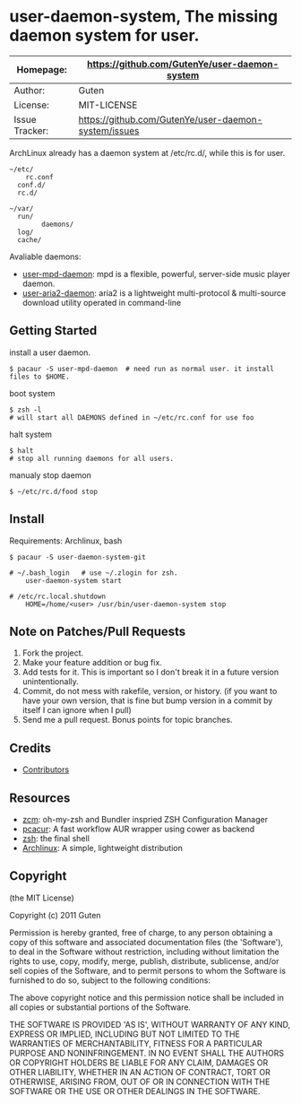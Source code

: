 user-daemon-system, The missing daemon system for user.
==============================================================

| Homepage:      |  https://github.com/GutenYe/user-daemon-system       |
|----------------|------------------------------------------------------       |
| Author:	       | Guten                                                 |
| License:       | MIT-LICENSE                                                |
| Issue Tracker: | https://github.com/GutenYe/user-daemon-system/issues |

ArchLinux already has a daemon system at /etc/rc.d/, while this is for user.

	~/etc/
		rc.conf
	  conf.d/
	  rc.d/

	~/var/
	  run/
			daemons/
	  log/
	  cache/

Avaliable daemons:

* [user-mpd-daemon](https://aur.archlinux.org/packages.php?ID=56855): mpd is a flexible, powerful, server-side music player daemon.
* [user-aria2-daemon](https://aur.archlinux.org/packages.php?ID=56854): aria2 is a lightweight multi-protocol & multi-source download utility operated in command-line

Getting Started
-----
	
install a user daemon.

	$ pacaur -S user-mpd-daemon  # need run as normal user. it install files to $HOME.

boot system

	$ zsh -l
	# will start all DAEMONS defined in ~/etc/rc.conf for use foo

halt system

	$ halt
	# stop all running daemons for all users.

manualy stop daemon

	$ ~/etc/rc.d/food stop

Install
-------

Requirements: Archlinux, bash

	$ pacaur -S user-daemon-system-git

	# ~/.bash_login   # use ~/.zlogin for zsh.
		user-daemon-system start

	# /etc/rc.local.shutdown
		HOME=/home/<user> /usr/bin/user-daemon-system stop

Note on Patches/Pull Requests
-----------------------------

1. Fork the project.
2. Make your feature addition or bug fix.
3. Add tests for it. This is important so I don't break it in a future version unintentionally.
4. Commit, do not mess with rakefile, version, or history. (if you want to have your own version, that is fine but bump version in a commit by itself I can ignore when I pull)
5. Send me a pull request. Bonus points for topic branches.

Credits
--------

* [Contributors](https://github.com/GutenYe/user-daemon-system/contributors)

Resources
---------

* [zcm](https://github.com/zcm/zcm): oh-my-zsh and Bundler inspried ZSH Configuration Manager
* [pcacur](https://github.com/Spyhawk/pacaur): A fast workflow AUR wrapper using cower as backend
* [zsh](http://zsh.sourceforge.net): the final shell
* [Archlinux](http://www.archlinux.org): A simple, lightweight distribution

Copyright
---------

(the MIT License)

Copyright (c) 2011 Guten

Permission is hereby granted, free of charge, to any person obtaining a copy of this software and associated documentation files (the 'Software'), to deal in the Software without restriction, including without limitation the rights to use, copy, modify, merge, publish, distribute, sublicense, and/or sell copies of the Software, and to permit persons to whom the Software is furnished to do so, subject to the following conditions:

The above copyright notice and this permission notice shall be included in all copies or substantial portions of the Software.

THE SOFTWARE IS PROVIDED 'AS IS', WITHOUT WARRANTY OF ANY KIND, EXPRESS OR IMPLIED, INCLUDING BUT NOT LIMITED TO THE WARRANTIES OF MERCHANTABILITY, FITNESS FOR A PARTICULAR PURPOSE AND NONINFRINGEMENT.  IN NO EVENT SHALL THE AUTHORS OR COPYRIGHT HOLDERS BE LIABLE FOR ANY CLAIM, DAMAGES OR OTHER LIABILITY, WHETHER IN AN ACTION OF CONTRACT, TORT OR OTHERWISE, ARISING FROM, OUT OF OR IN CONNECTION WITH THE SOFTWARE OR THE USE OR OTHER DEALINGS IN THE SOFTWARE.
